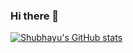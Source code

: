 ### Hi there 👋

[![Shubhayu's GitHub stats](https://github-readme-stats.vercel.app/api?username=shubshres)](https://github.com/shubshres/github-readme-stats)
